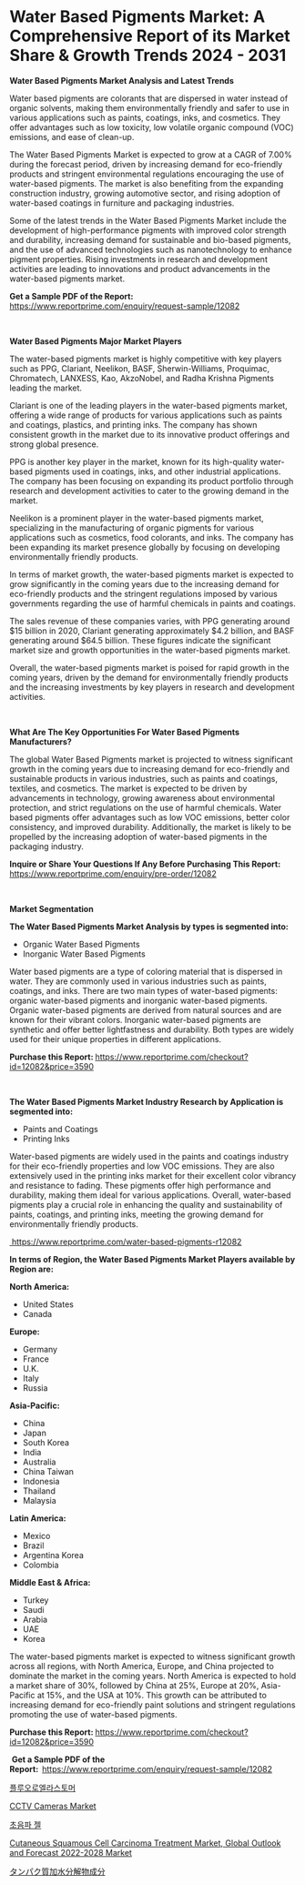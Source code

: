 <p><h1>Water Based Pigments Market: A Comprehensive Report of its Market Share & Growth Trends 2024 - 2031</h1></p><p><strong>Water Based Pigments Market Analysis and Latest Trends</strong></p>
<p><p>Water based pigments are colorants that are dispersed in water instead of organic solvents, making them environmentally friendly and safer to use in various applications such as paints, coatings, inks, and cosmetics. They offer advantages such as low toxicity, low volatile organic compound (VOC) emissions, and ease of clean-up.</p><p>The Water Based Pigments Market is expected to grow at a CAGR of 7.00% during the forecast period, driven by increasing demand for eco-friendly products and stringent environmental regulations encouraging the use of water-based pigments. The market is also benefiting from the expanding construction industry, growing automotive sector, and rising adoption of water-based coatings in furniture and packaging industries.</p><p>Some of the latest trends in the Water Based Pigments Market include the development of high-performance pigments with improved color strength and durability, increasing demand for sustainable and bio-based pigments, and the use of advanced technologies such as nanotechnology to enhance pigment properties. Rising investments in research and development activities are leading to innovations and product advancements in the water-based pigments market.</p></p>
<p><strong>Get a Sample PDF of the Report:&nbsp;</strong> <a href="https://www.reportprime.com/enquiry/request-sample/12082">https://www.reportprime.com/enquiry/request-sample/12082</a></p>
<p>&nbsp;</p>
<p><strong>Water Based Pigments Major Market Players</strong></p>
<p><p>The water-based pigments market is highly competitive with key players such as PPG, Clariant, Neelikon, BASF, Sherwin-Williams, Proquimac, Chromatech, LANXESS, Kao, AkzoNobel, and Radha Krishna Pigments leading the market. </p><p>Clariant is one of the leading players in the water-based pigments market, offering a wide range of products for various applications such as paints and coatings, plastics, and printing inks. The company has shown consistent growth in the market due to its innovative product offerings and strong global presence.</p><p>PPG is another key player in the market, known for its high-quality water-based pigments used in coatings, inks, and other industrial applications. The company has been focusing on expanding its product portfolio through research and development activities to cater to the growing demand in the market.</p><p>Neelikon is a prominent player in the water-based pigments market, specializing in the manufacturing of organic pigments for various applications such as cosmetics, food colorants, and inks. The company has been expanding its market presence globally by focusing on developing environmentally friendly products.</p><p>In terms of market growth, the water-based pigments market is expected to grow significantly in the coming years due to the increasing demand for eco-friendly products and the stringent regulations imposed by various governments regarding the use of harmful chemicals in paints and coatings.</p><p>The sales revenue of these companies varies, with PPG generating around $15 billion in 2020, Clariant generating approximately $4.2 billion, and BASF generating around $64.5 billion. These figures indicate the significant market size and growth opportunities in the water-based pigments market. </p><p>Overall, the water-based pigments market is poised for rapid growth in the coming years, driven by the demand for environmentally friendly products and the increasing investments by key players in research and development activities.</p></p>
<p>&nbsp;</p>
<p><strong>What Are The Key Opportunities For Water Based Pigments Manufacturers?</strong></p>
<p><p>The global Water Based Pigments market is projected to witness significant growth in the coming years due to increasing demand for eco-friendly and sustainable products in various industries, such as paints and coatings, textiles, and cosmetics. The market is expected to be driven by advancements in technology, growing awareness about environmental protection, and strict regulations on the use of harmful chemicals. Water based pigments offer advantages such as low VOC emissions, better color consistency, and improved durability. Additionally, the market is likely to be propelled by the increasing adoption of water-based pigments in the packaging industry.</p></p>
<p><strong>Inquire or Share Your Questions If Any Before Purchasing This Report:</strong> <a href="https://www.reportprime.com/enquiry/pre-order/12082">https://www.reportprime.com/enquiry/pre-order/12082</a></p>
<p>&nbsp;</p>
<p><strong>Market Segmentation</strong></p>
<p><strong>The Water Based Pigments Market Analysis by types is segmented into:</strong></p>
<p><ul><li>Organic Water Based Pigments</li><li>Inorganic Water Based Pigments</li></ul></p>
<p><p>Water based pigments are a type of coloring material that is dispersed in water. They are commonly used in various industries such as paints, coatings, and inks. There are two main types of water-based pigments: organic water-based pigments and inorganic water-based pigments. Organic water-based pigments are derived from natural sources and are known for their vibrant colors. Inorganic water-based pigments are synthetic and offer better lightfastness and durability. Both types are widely used for their unique properties in different applications.</p></p>
<p><strong>Purchase this Report:&nbsp;</strong><a href="https://www.reportprime.com/checkout?id=12082&price=3590">https://www.reportprime.com/checkout?id=12082&price=3590</a></p>
<p>&nbsp;</p>
<p><strong>The Water Based Pigments Market Industry Research by Application is segmented into:</strong></p>
<p><ul><li>Paints and Coatings</li><li>Printing Inks</li></ul></p>
<p><p>Water-based pigments are widely used in the paints and coatings industry for their eco-friendly properties and low VOC emissions. They are also extensively used in the printing inks market for their excellent color vibrancy and resistance to fading. These pigments offer high performance and durability, making them ideal for various applications. Overall, water-based pigments play a crucial role in enhancing the quality and sustainability of paints, coatings, and printing inks, meeting the growing demand for environmentally friendly products.</p></p>
<p><a href="https://www.reportprime.com/water-based-pigments-r12082">&nbsp;https://www.reportprime.com/water-based-pigments-r12082</a></p>
<p><strong>In terms of Region, the Water Based Pigments Market Players available by Region are:</strong></p>
<p>
    <p> <strong> North America: </strong>
        <ul>
            <li>United States</li>
            <li>Canada</li>
        </ul>
        </p> 
    <p> <strong> Europe: </strong>
        <ul>
            <li>Germany</li>
            <li>France</li>
            <li>U.K.</li>
            <li>Italy</li>
            <li>Russia</li>
        </ul>
        </p> 
    <p> <strong> Asia-Pacific: </strong>
        <ul>
            <li>China</li>
            <li>Japan</li>
            <li>South Korea</li>
            <li>India</li>
            <li>Australia</li>
            <li>China Taiwan</li>
            <li>Indonesia</li>
            <li>Thailand</li>
            <li>Malaysia</li>
        </ul>
        </p> 
    <p> <strong> Latin America: </strong>
        <ul>
            <li>Mexico</li>
            <li>Brazil</li>
            <li>Argentina Korea</li>
            <li>Colombia</li>
        </ul>
        </p> 
    <p> <strong> Middle East & Africa: </strong>
        <ul>
            <li>Turkey</li>
            <li>Saudi</li>
            <li>Arabia</li>
            <li>UAE</li>
            <li>Korea</li>
        </ul>
    </p>
    </p>
<p><p>The water-based pigments market is expected to witness significant growth across all regions, with North America, Europe, and China projected to dominate the market in the coming years. North America is expected to hold a market share of 30%, followed by China at 25%, Europe at 20%, Asia-Pacific at 15%, and the USA at 10%. This growth can be attributed to increasing demand for eco-friendly paint solutions and stringent regulations promoting the use of water-based pigments.</p></p>
<p><strong>Purchase this Report: </strong><a href="https://www.reportprime.com/checkout?id=12082&price=3590">https://www.reportprime.com/checkout?id=12082&price=3590</a></p>
<p>&nbsp;<strong>Get a Sample PDF of the Report:&nbsp;&nbsp;</strong><a href="https://www.reportprime.com/enquiry/request-sample/12082">https://www.reportprime.com/enquiry/request-sample/12082</a></p>
<p><strong></strong></p>
<p><p><a href="https://medium.com/@adrainratke34/%EA%B8%80%EB%A1%9C%EB%B2%8C-%ED%94%8C%EB%A3%A8%EC%98%A4%EB%A1%9C%EB%9D%BC%EC%8A%A4%ED%86%A0%EB%A8%B8-%EC%8B%9C%EC%9E%A5-%EB%8F%99%ED%96%A5%EC%97%90-%EB%8C%80%ED%95%9C-%EC%A0%84%EB%9E%B5%EC%A0%81%EC%9D%B8-%ED%86%B5%EC%B0%B0-2024-2031-141-%ED%8E%98%EC%9D%B4%EC%A7%80%EC%97%90-%EC%86%8C%EA%B0%9C%EB%90%98%EC%97%88%EC%8A%B5%EB%8B%88%EB%8B%A4-47c023df2770">플루오로엘라스토머</a></p><p><a href="https://www.linkedin.com/pulse/cctv-cameras-industry-analysis-report-its-market-size-growing-yvl1e">CCTV Cameras Market</a></p><p><a href="https://medium.com/@adrainratke34/%EC%B4%88%EC%9D%8C%ED%8C%8C-%EC%A0%A4-%EC%8B%9C%EC%9E%A5-2024%EB%85%84-2031%EB%85%84-%EC%84%B8%EA%B3%84-%EB%B0%8F-%EC%A7%80%EC%97%AD-%EB%B6%84%EC%84%9D-8e7fdd0fabde">초음파 젤</a></p><p><a href="https://medium.com/@alfasurya91_32313/comprehensive-analysis-of-the-global-cutaneous-squamous-cell-carcinoma-treatment-market-global-d0302e37ec03">Cutaneous Squamous Cell Carcinoma Treatment Market, Global Outlook and Forecast 2022-2028 Market</a></p><p><a href="https://medium.com/@antonehyatt1/%E3%82%BF%E3%83%B3%E3%83%91%E3%82%AF%E8%B3%AA%E5%8A%A0%E6%B0%B4%E5%88%86%E8%A7%A3%E5%8E%9F%E6%96%99%E5%B8%82%E5%A0%B4-2024%E5%B9%B4%E3%81%8B%E3%82%892031%E5%B9%B4%E3%81%BE%E3%81%A7%E3%81%AE%E6%9C%9F%E9%96%93%E3%81%AE%E7%94%A3%E6%A5%AD%E5%8B%95%E5%90%91%E3%81%A8%E4%BA%88%E6%B8%AC-a62bd20df32d">タンパク質加水分解物成分</a></p></p>